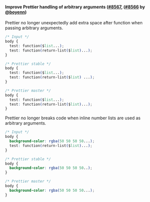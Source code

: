 #### Improve Prettier handling of arbitrary arguments ([#8567](https://github.com/prettier/prettier/pull/8567), ([#8566](https://github.com/prettier/prettier/pull/8566) by [@boyenn](https://github.com/boyenn))

Prettier no longer unexpectedly add extra space after function when passing arbitrary arguments.

<!-- prettier-ignore -->
```css
/* Input */
body {
  test: function($list...);
  test: function(return-list($list)...);
}

/* Prettier stable */
body {
  test: function($list...);
  test: function(return-list($list) ...);
}

/* Prettier master */
body {
  test: function($list...);
  test: function(return-list($list)...);
}
```

Prettier no longer breaks code when inline number lists are used as arbitrary arguments.

<!-- prettier-ignore -->
```css
/* Input */
body {
  background-color: rgba(50 50 50 50...);
  test: function(return-list($list)...);
}

/* Prettier stable */
body {
  background-color: rgba(50 50 50 50..);
}

/* Prettier master */
body {
  background-color: rgba(50 50 50 50...);
}
```

